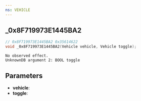 ```yaml
---
ns: VEHICLE
---
```

## _0x8F719973E1445BA2

```c
// 0x8F719973E1445BA2 0x35614622
void _0x8F719973E1445BA2(Vehicle vehicle, Vehicle toggle);
```

```
No observed effect.  
UnknownDB argument 2: BOOL toggle
```

## Parameters
* **vehicle**: 
* **toggle**:

